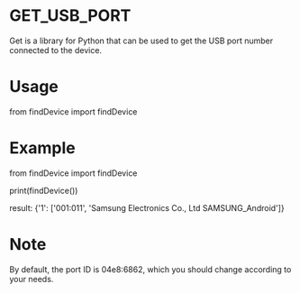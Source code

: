 # GET_USB_PORT
Get is a library for Python that can be used to get the USB port number connected to the device.

# Usage
from findDevice import findDevice

# Example
from findDevice import findDevice

print(findDevice())

result:
{'1': ['001:011', 'Samsung Electronics Co., Ltd SAMSUNG_Android']}

# Note
By default, the port ID is 04e8:6862, which you should change according to your needs.
